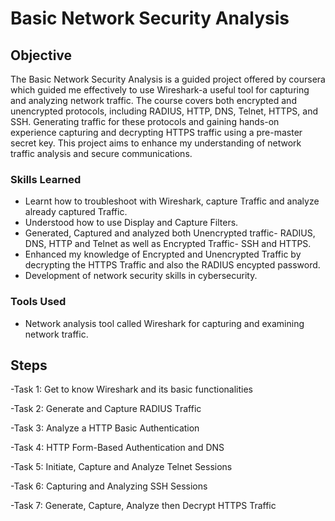 # Basic Network Security Analysis

## Objective

The Basic Network Security Analysis is a guided project offered by coursera which guided me effectively to use Wireshark-a useful tool for capturing and analyzing network traffic. The course covers both encrypted and unencrypted protocols, including RADIUS, HTTP, DNS, Telnet, HTTPS, and SSH. Generating traffic for these protocols and gaining hands-on experience capturing and decrypting HTTPS traffic using a pre-master secret key. This project aims to enhance my understanding of network traffic analysis and secure communications.

### Skills Learned

- Learnt how to troubleshoot with Wireshark, capture Traffic and analyze already captured Traffic.
- Understood how to use Display and Capture Filters.
- Generated, Captured and analyzed both Unencrypted traffic- RADIUS, DNS, HTTP and Telnet as well as Encrypted Traffic- SSH and HTTPS.  
- Enhanced my knowledge of Encrypted and Unencrypted Traffic by decrypting the HTTPS Traffic and also the RADIUS encypted password.
- Development of network security skills in cybersecurity.

### Tools Used

- Network analysis tool called Wireshark for capturing and examining network traffic.

## Steps

-Task 1: Get to know Wireshark and its basic functionalities

-Task 2: Generate and Capture RADIUS Traffic

-Task 3: Analyze a HTTP Basic Authentication

-Task 4: HTTP Form-Based Authentication and DNS

-Task 5: Initiate, Capture and Analyze Telnet Sessions

-Task 6: Capturing and Analyzing SSH Sessions

-Task 7: Generate, Capture, Analyze then Decrypt HTTPS Traffic
